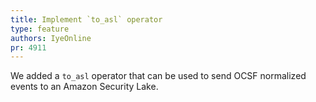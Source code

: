 ```yaml
---
title: Implement `to_asl` operator
type: feature
authors: IyeOnline
pr: 4911
---
```


We added a `to_asl` operator that can be used to send OCSF normalized events
to an Amazon Security Lake.
